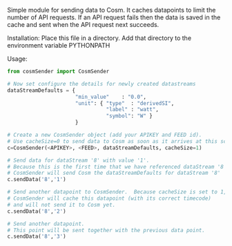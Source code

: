 Simple module for sending data to Cosm.
It caches datapoints to limit the number of API requests.
If an API request fails then the data is saved in the cache
and sent when the API request next succeeds.

Installation:
    Place this file in a directory.
    Add that directory to the environment variable PYTHONPATH

Usage:
```python
from cosmSender import CosmSender

# Now set configure the details for newly created datastreams
dataStreamDefaults = {
                      "min_value"    : "0.0",
                      "unit": { "type"  : "derivedSI",
                                "label" : "watt",
                                "symbol": "W" }
                      }

# Create a new CosmSender object (add your APIKEY and FEED id).
# Use cacheSize=0 to send data to Cosm as soon as it arrives at this script
c=CosmSender(<APIKEY>, <FEED>, dataStreamDefaults, cacheSize=1)

# Send data for dataStream '8' with value '1'.
# Because this is the first time that we have referenced dataStream '8', 
# CosmSender will send Cosm the dataStreamDefaults for dataStream '8'
c.sendData('8','1')

# Send another datapoint to CosmSender.  Because cacheSize is set to 1,
# CosmSender will cache this datapoint (with its correct timecode)
# and will not send it to Cosm yet.
c.sendData('8','2')

# Send another datapoint.
# This point will be sent together with the previous data point.
c.sendData('8','3')
```
